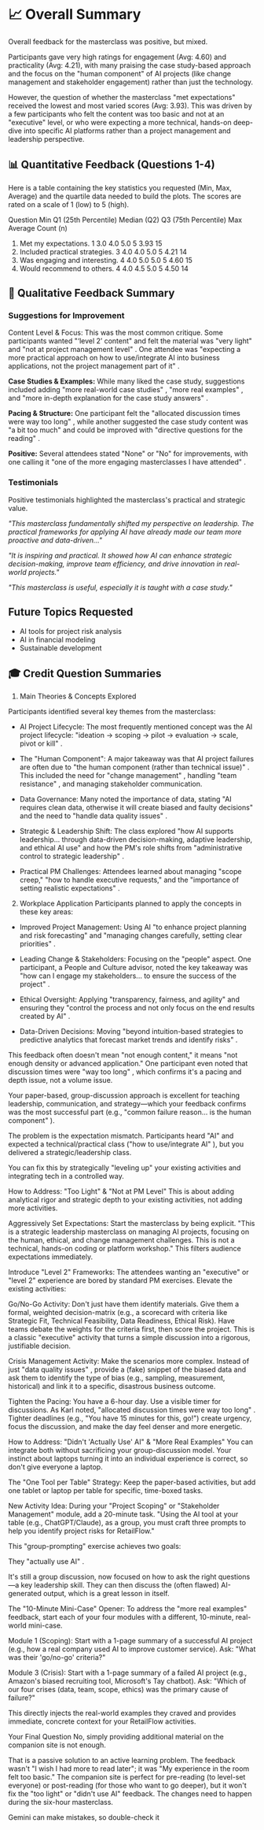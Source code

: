 # 📈 Overall Summary

Overall feedback for the masterclass was positive, but mixed.

Participants gave very high ratings for engagement (Avg: 4.60) and practicality (Avg: 4.21), with many praising the case study-based approach and the focus on the "human component" of AI projects (like change management and stakeholder engagement) rather than just the technology.

However, the question of whether the masterclass "met expectations" received the lowest and most varied scores (Avg: 3.93). This was driven by a few participants who felt the content was too basic and not at an "executive" level, or who were expecting a more technical, hands-on deep-dive into specific AI platforms rather than a project management and leadership perspective.

## 📊 Quantitative Feedback (Questions 1-4)

Here is a table containing the key statistics you requested (Min, Max, Average) and the quartile data needed to build the plots. The scores are rated on a scale of 1 (low) to 5 (high).

Question	Min	Q1 (25th Percentile)	Median (Q2)	Q3 (75th Percentile)	Max	Average	Count (n)
1. Met my expectations.	1	3.0	4.0	5.0	5	3.93	15
2. Included practical strategies.	3	4.0	4.0	5.0	5	4.21	14
3. Was engaging and interesting.	4	4.0	5.0	5.0	5	4.60	15
4. Would recommend to others.	4	4.0	4.5	5.0	5	4.50	14


## 📝 Qualitative Feedback Summary

### Suggestions for Improvement

Content Level & Focus: This was the most common critique. Some participants wanted "‘level 2’ content" and felt the material was "very light" and "not at project management level" . One attendee was "expecting a more practical approach on how to use/integrate AI into business applications, not the project management part of it" .

**Case Studies & Examples:** While many liked the case study, suggestions included adding "more real-world case studies" , "more real examples" , and "more in-depth explanation for the case study answers" .

**Pacing & Structure:** One participant felt the "allocated discussion times were way too long" , while another suggested the case study content was "a bit too much" and could be improved with "directive questions for the reading" .

**Positive:** Several attendees stated "None" or "No" for improvements, with one calling it "one of the more engaging masterclasses I have attended" .

### Testimonials

Positive testimonials highlighted the masterclass's practical and strategic value.

*"This masterclass fundamentally shifted my perspective on leadership. The practical frameworks for applying AI have already made our team more proactive and data-driven..."*

*"It is inspiring and practical. It showed how AI can enhance strategic decision-making, improve team efficiency, and drive innovation in real-world projects."*

*"This masterclass is useful, especially it is taught with a case study."*

## Future Topics Requested
- AI tools for project risk analysis
- AI in financial modeling
- Sustainable development

## 🎓 Credit Question Summaries

1. Main Theories & Concepts Explored

Participants identified several key themes from the masterclass:

- AI Project Lifecycle: The most frequently mentioned concept was the AI project lifecycle: "ideation -> scoping -> pilot -> evaluation -> scale, pivot or kill" .

- The "Human Component": A major takeaway was that AI project failures are often due to "the human component (rather than technical issue)" . This included the need for "change management" , handling "team resistance" , and managing stakeholder communication.

- Data Governance: Many noted the importance of data, stating "AI requires clean data, otherwise it will create biased and faulty decisions" and the need to "handle data quality issues" .

- Strategic & Leadership Shift: The class explored "how AI supports leadership... through data-driven decision-making, adaptive leadership, and ethical AI use" and how the PM's role shifts from "administrative control to strategic leadership" .

- Practical PM Challenges: Attendees learned about managing "scope creep," "how to handle executive requests," and the "importance of setting realistic expectations" .

2. Workplace Application
Participants planned to apply the concepts in these key areas:

- Improved Project Management: Using AI "to enhance project planning and risk forecasting" and "managing changes carefully, setting clear priorities" .

- Leading Change & Stakeholders: Focusing on the "people" aspect. One participant, a People and Culture advisor, noted the key takeaway was "how can I engage my stakeholders... to ensure the success of the project" .

- Ethical Oversight: Applying "transparency, fairness, and agility" and ensuring they "control the process and not only focus on the end results created by AI" .

- Data-Driven Decisions: Moving "beyond intuition-based strategies to predictive analytics that forecast market trends and identify risks" .


This feedback often doesn't mean "not enough content," it means "not enough density or advanced application." One participant even noted that discussion times were "way too long" , which confirms it's a pacing and depth issue, not a volume issue.

Your paper-based, group-discussion approach is excellent for teaching leadership, communication, and strategy—which your feedback confirms was the most successful part (e.g., "common failure reason... is the human component" ).

The problem is the expectation mismatch. Participants heard "AI" and expected a technical/practical class ("how to use/integrate AI" ), but you delivered a strategic/leadership class.

You can fix this by strategically "leveling up" your existing activities and integrating tech in a controlled way.

How to Address: "Too Light" & "Not at PM Level"
This is about adding analytical rigor and strategic depth to your existing activities, not adding more activities.

Aggressively Set Expectations: Start the masterclass by being explicit. "This is a strategic leadership masterclass on managing AI projects, focusing on the human, ethical, and change management challenges. This is not a technical, hands-on coding or platform workshop." This filters audience expectations immediately.

Introduce "Level 2" Frameworks: The attendees wanting an "executive" or "level 2" experience are bored by standard PM exercises. Elevate the existing activities:

Go/No-Go Activity: Don't just have them identify materials. Give them a formal, weighted decision-matrix (e.g., a scorecard with criteria like Strategic Fit, Technical Feasibility, Data Readiness, Ethical Risk). Have teams debate the weights for the criteria first, then score the project. This is a classic "executive" activity that turns a simple discussion into a rigorous, justifiable decision.

Crisis Management Activity: Make the scenarios more complex. Instead of just "data quality issues" , provide a (fake) snippet of the biased data and ask them to identify the type of bias (e.g., sampling, measurement, historical) and link it to a specific, disastrous business outcome.

Tighten the Pacing: You have a 6-hour day. Use a visible timer for discussions. As Karl noted, "allocated discussion times were way too long" . Tighter deadlines (e.g., "You have 15 minutes for this, go!") create urgency, focus the discussion, and make the day feel denser and more energetic.

How to Address: "Didn't 'Actually Use' AI" & "More Real Examples"
You can integrate both without sacrificing your group-discussion model. Your instinct about laptops turning it into an individual experience is correct, so don't give everyone a laptop.

The "One Tool per Table" Strategy: Keep the paper-based activities, but add one tablet or laptop per table for specific, time-boxed tasks.

New Activity Idea: During your "Project Scoping" or "Stakeholder Management" module, add a 20-minute task. "Using the AI tool at your table (e.g., ChatGPT/Claude), as a group, you must craft three prompts to help you identify project risks for RetailFlow."

This "group-prompting" exercise achieves two goals:

They "actually use AI" .

It's still a group discussion, now focused on how to ask the right questions—a key leadership skill. They can then discuss the (often flawed) AI-generated output, which is a great lesson in itself.

The "10-Minute Mini-Case" Opener: To address the "more real examples" feedback, start each of your four modules with a different, 10-minute, real-world mini-case.

Module 1 (Scoping): Start with a 1-page summary of a successful AI project (e.g., how a real company used AI to improve customer service). Ask: "What was their 'go/no-go' criteria?"

Module 3 (Crisis): Start with a 1-page summary of a failed AI project (e.g., Amazon's biased recruiting tool, Microsoft's Tay chatbot). Ask: "Which of our four crises (data, team, scope, ethics) was the primary cause of failure?"

This directly injects the real-world examples they craved and provides immediate, concrete context for your RetailFlow activities.

Your Final Question
No, simply providing additional material on the companion site is not enough.

That is a passive solution to an active learning problem. The feedback wasn't "I wish I had more to read later"; it was "My experience in the room felt too basic." The companion site is perfect for pre-reading (to level-set everyone) or post-reading (for those who want to go deeper), but it won't fix the "too light" or "didn't use AI" feedback. The changes need to happen during the six-hour masterclass.




Gemini can make mistakes, so double-check it


